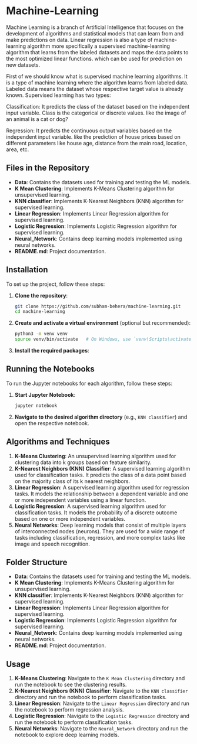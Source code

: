 # Machine-Learning

Machine Learning is a branch of Artificial Intelligence that focuses on the development of algorithms and statistical models that can learn from and make predictions on data. Linear regression is also a type of machine-learning algorithm more specifically a supervised machine-learning algorithm that learns from the labeled datasets and maps the data points to the most optimized linear functions. which can be used for prediction on new datasets.

First of we should know what is supervised machine learning algorithms. It is a type of machine learning where the algorithm learns from labeled data. Labeled data means the dataset whose respective target value is already known. Supervised learning has two types:

Classification: It predicts the class of the dataset based on the independent input variable. Class is the categorical or discrete values. like the image of an animal is a cat or dog?

Regression: It predicts the continuous output variables based on the independent input variable. like the prediction of house prices based on different parameters like house age, distance from the main road, location, area, etc.

## Files in the Repository

- **Data**: Contains the datasets used for training and testing the ML models.
- **K Mean Clustering**: Implements K-Means Clustering algorithm for unsupervised learning.
- **KNN classifier**: Implements K-Nearest Neighbors (KNN) algorithm for supervised learning.
- **Linear Regression**: Implements Linear Regression algorithm for supervised learning.
- **Logistic Regression**: Implements Logistic Regression algorithm for supervised learning.
- **Neural_Network**: Contains deep learning models implemented using neural networks.
- **README.md**: Project documentation.

## Installation

To set up the project, follow these steps:

1. **Clone the repository**:
    ```bash
    git clone https://github.com/subham-behera/machine-learning.git
    cd machine-learning
    ```

2. **Create and activate a virtual environment** (optional but recommended):
    ```bash
    python3 -m venv venv
    source venv/bin/activate   # On Windows, use `venv\Scripts\activate`
    ```

3. **Install the required packages**:
   

## Running the Notebooks

To run the Jupyter notebooks for each algorithm, follow these steps:

1. **Start Jupyter Notebook**:
    ```bash
    jupyter notebook
    ```

2. **Navigate to the desired algorithm directory** (e.g., `KNN classifier`) and open the respective notebook.

## Algorithms and Techniques

1. **K-Means Clustering**: An unsupervised learning algorithm used for clustering data into k groups based on feature similarity.
2. **K-Nearest Neighbors (KNN) Classifier**: A supervised learning algorithm used for classification tasks. It predicts the class of a data point based on the majority class of its k nearest neighbors.
3. **Linear Regression**: A supervised learning algorithm used for regression tasks. It models the relationship between a dependent variable and one or more independent variables using a linear function.
4. **Logistic Regression**: A supervised learning algorithm used for classification tasks. It models the probability of a discrete outcome based on one or more independent variables.
5. **Neural Networks**: Deep learning models that consist of multiple layers of interconnected nodes (neurons). They are used for a wide range of tasks including classification, regression, and more complex tasks like image and speech recognition.

## Folder Structure

- **Data**: Contains the datasets used for training and testing the ML models.
- **K Mean Clustering**: Implements K-Means Clustering algorithm for unsupervised learning.
- **KNN classifier**: Implements K-Nearest Neighbors (KNN) algorithm for supervised learning.
- **Linear Regression**: Implements Linear Regression algorithm for supervised learning.
- **Logistic Regression**: Implements Logistic Regression algorithm for supervised learning.
- **Neural_Network**: Contains deep learning models implemented using neural networks.
- **README.md**: Project documentation.

## Usage

1. **K-Means Clustering**: Navigate to the `K Mean Clustering` directory and run the notebook to see the clustering results.
2. **K-Nearest Neighbors (KNN) Classifier**: Navigate to the `KNN classifier` directory and run the notebook to perform classification tasks.
3. **Linear Regression**: Navigate to the `Linear Regression` directory and run the notebook to perform regression analysis.
4. **Logistic Regression**: Navigate to the `Logistic Regression` directory and run the notebook to perform classification tasks.
5. **Neural Networks**: Navigate to the `Neural_Network` directory and run the notebook to explore deep learning models.
